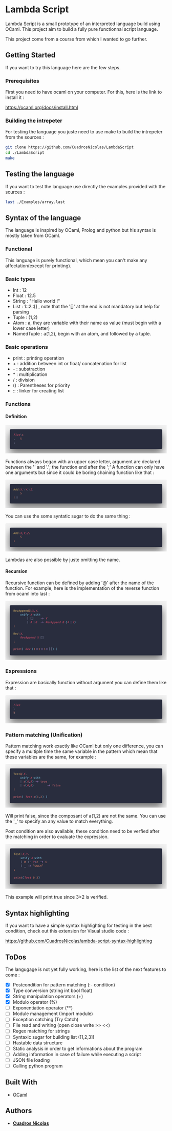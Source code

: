 # Lambda Script

Lambda Script is a small prototype of an interpreted language build using OCaml.
This project aim to build a fully pure functionnal script language.

This project come from a course from which I wanted to go further.

## Getting Started

If you want to try this language here are the few steps.

### Prerequisites

First you need to have ocaml on your computer.
For this, here is the link to install it :

https://ocaml.org/docs/install.html


### Building the intrepeter

For testing the language you juste need to use make to build the intrepeter from the sources :

```bash
git clone https://github.com/CuadrosNicolas/LambdaScript
cd ./LambdaScript
make
```

## Testing the language

If you want to test the language use directly the examples provided with the sources :

```bash
last ./Examples/array.last
```

## Syntax of the language

The language is inspired by OCaml, Prolog and python but his syntax is mostly taken from OCaml.

### Functional

This language is purely functional, which mean you can't make any affectation(except for printing).

### Basic types

- Int : 12
- Float : 12.5
- String : "Hello world !"
- List : 1::2::[] , note that the '[]' at the end is not mandatory but help for parsing
- Tuple : (1,2)
- Atom : a, they are variable with their name as value (must begin with a lower case letter)
- NamedTuple : a(1,2), begin with an atom, and followed by a tuple.

### Basic operations

- print : printing operation
- \+ : addition between int or float/ concatenation for list
- \- : substraction
- \* : multiplication
- /  : division
- () : Parentheses for priority
- :: : linker for creating list

### Functions

#### Definition

![alt text](Ressources/simple_function.png "Simple function example")

Functions always began with an upper case letter, argument are declared between the '\' and '.'; the function end after the ';'
A function can only have one arguments but since it could be boring chaining function like that :

![alt text](Ressources/example_chaining.png "Chaining example")

You can use the some syntatic sugar to do the same thing :

![alt text](Ressources/example_sugar.png "Chaining with sugar example")

Lambdas are also possible by juste omitting the name.

#### Recursion

Recursive function can be defined by adding '@' after the name of the function.
For example, here is the implementation of the reverse function from ocaml into last :

![alt text](Ressources/example_recursion.png "Recursion example")

### Expressions

Expression are basically function without argument you can define them like that :

![alt text](Ressources/example_expression.png "Expression")

### Pattern matching (Unification)

Pattern matching work exactly like OCaml but only one difference, you can specify a multiple time the same variable in the pattern which mean that these variables are the same, for example :

![alt text](Ressources/example_pattern.png "Pattern matching")

Will print false, since the composant of a(1,2) are not the same.
You can use the '_' to specify an any value to match everything.

Post condition are also available, these condition need to be verfied after the
matching in order to evaluate the expression.

![alt text](Ressources/example_postcond.png "Pattern matching poscondition")

This example will print true since 3>2 is verified.


## Syntax highlighting

If you want to have a simple syntax highlighting for testing in the best condition, check out this extension for Visual studio code :

https://github.com/CuadrosNicolas/ambda-script-syntax-highlighting

## ToDos

The langugage is not yet fully working, here is the list of the next features to come :

- [X] Postcondition for pattern matching (:- condition)
- [X] Type conversion (string int bool float)
- [X] String manipulation operators (+)
- [X] Modulo operator (%)
- [ ] Exponentiation operator (**)
- [ ] Module management (Import module)
- [ ] Exception catching (Try Catch)
- [ ] File read and writing (open close write >> <<)
- [ ] Regex matching for strings
- [ ] Syntaxic sugar for building list ([1,2,3])
- [ ] Hastable data structure
- [ ] Static analysis in order to get informations about the program
- [ ] Adding information in case of failure while executing a script
- [ ] JSON file loading
- [ ] Calling python program

## Built With

* [OCaml](https://ocaml.org/docs/install.html)




## Authors

* **[Cuadros Nicolas](https://github.com/CuadrosNicolas)** 



